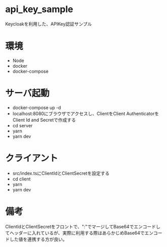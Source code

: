 # api_key_sample
Keycloakを利用した、APIKey認証サンプル  

# 環境
- Node
- docker
- docker-compose

# サーバ起動
- docker-compose up -d
- localhost:8080にブラウザでアクセスし、ClientをClient AuthenticatorをClient Id and Secretで作成する
- cd server
- yarn
- yarn dev

# クライアント
- src/index.tsにClientIdとClientSecretを設定する
- cd client
- yarn
- yarn dev

# 備考
ClientIdとClientSecretをフロントで、":"でマージしてBase64でエンコードしてヘッダーに入れているが、実際に利用する際はあらかじめBase64でエンコードした値を連携する方が良い。
